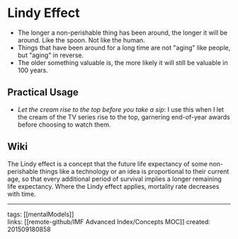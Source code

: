 # Lindy Effect
- The longer a non-perishable thing has been around, the longer it will be around. Like the spoon. Not like the human. 
- Things that have been around for a long time are not "aging" like people, but "aging" in reverse.
- The older something valuable is, the more likely it will still be valuable in 100 years.

## Practical Usage
- *Let the cream rise to the top before you take a sip*: I use this when I let the cream of the TV series rise to the top, garnering end-of-year awards before choosing to watch them.

## Wiki
The Lindy effect is a concept that the future life expectancy of some non-perishable things like a technology or an idea is proportional to their current age, so that every additional period of survival implies a longer remaining life expectancy. Where the Lindy effect applies, mortality rate decreases with time.

---
tags: [[mentalModels]]   
links: [[remote-github/IMF Advanced Index/Concepts MOC]]
created: 201509180858
